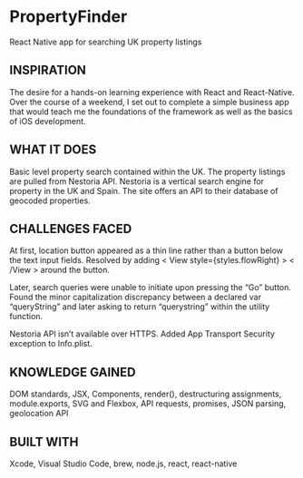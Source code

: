 # PropertyFinder
React Native app for searching UK property listings


## INSPIRATION
The desire for a hands-on learning experience with React and React-Native. Over the course of a weekend, 
I set out to complete a simple business app that would teach me the foundations of the framework as well as
the basics of iOS development.

## WHAT IT DOES
Basic level property search contained within the UK. The property listings are pulled from Nestoria API. 
Nestoria is a vertical search engine for property in the UK and Spain. The site offers an API to their 
database of geocoded properties.

## CHALLENGES FACED
At first, location button appeared as a thin line rather than a button below the text input fields. 
Resolved by adding < View style={styles.flowRight} > < /View > around the button.

Later, search queries were unable to initiate upon pressing the “Go” button. 
Found the minor capitalization discrepancy between a declared var “queryString” and later asking 
to return “querystring” within the utility function.

Nestoria API isn’t available over HTTPS. Added App Transport Security exception to Info.plist.

## KNOWLEDGE GAINED
DOM standards, JSX, Components, render(), destructuring assignments, module.exports, SVG and Flexbox, 
API requests, promises, JSON parsing, geolocation API

## BUILT WITH
Xcode, Visual Studio Code, brew, node.js, react, react-native


